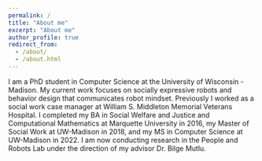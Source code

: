 ```yaml
---
permalink: /
title: "About me"
excerpt: "About me"
author_profile: true
redirect_from: 
  - /about/
  - /about.html
---
```


I am a PhD student in Computer Science at the University of Wisconsin - Madison. My current work focuses on socially expressive robots and behavior design that communicates robot mindset. Previously I worked as a social work case manager at William S. Middleton Memorial Veterans Hospital. I completed my BA in Social Welfare and Justice and Computational Mathematics at Marquette University in 2016, my Master of Social Work at UW-Madison in 2018, and my MS in Computer Science at UW-Madison in 2022. I am now conducting research in the People and Robots Lab under the direction of my advisor Dr. Bilge Mutlu.
